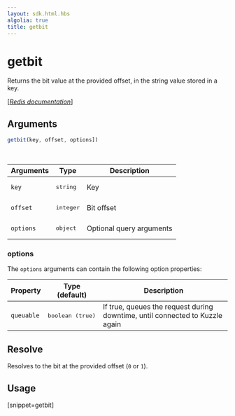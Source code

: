 ```yaml
---
layout: sdk.html.hbs
algolia: true
title: getbit
---
```


# getbit

Returns the bit value at the provided offset, in the string value stored in a key.

[[_Redis documentation_]](https://redis.io/commands/getbit)

## Arguments

```js
getbit(key, offset, options])

```

<br/>

| Arguments    | Type    | Description |
|--------------|---------|-------------|
| `key` | <pre>string</pre> | Key |
| `offset` | <pre>integer</pre> | Bit offset |
| ``options`` | <pre>object</pre> | Optional query arguments |

### options

The `options` arguments can contain the following option properties:

| Property   | Type (default)   | Description                       |
| ---------- | ------- | --------------------------------- |
| `queuable` | <pre>boolean (true)</pre> | If true, queues the request during downtime, until connected to Kuzzle again |

## Resolve

Resolves to the bit at the provided offset (`0` or `1`).

## Usage

[snippet=getbit]

